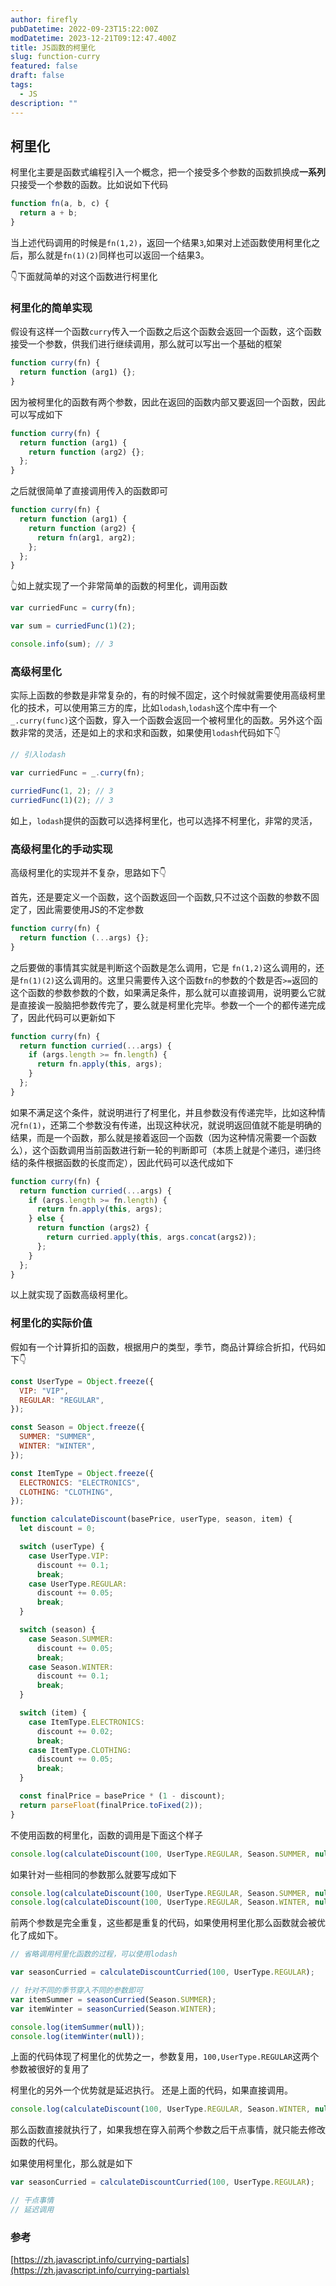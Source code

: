 ```yaml
---
author: firefly
pubDatetime: 2022-09-23T15:22:00Z
modDatetime: 2023-12-21T09:12:47.400Z
title: JS函数的柯里化
slug: function-curry
featured: false
draft: false
tags:
  - JS
description: ""
---
```


## 柯里化

柯里化主要是函数式编程引入一个概念，把一个接受多个参数的函数抓换成**一系列**只接受一个参数的函数。比如说如下代码

```js
function fn(a, b, c) {
  return a + b;
}
```

当上述代码调用的时候是`fn(1,2)`，返回一个结果`3`,如果对上述函数使用柯里化之后，那么就是`fn(1)(2)`同样也可以返回一个结果3。

👇下面就简单的对这个函数进行柯里化

### 柯里化的简单实现

假设有这样一个函数`curry`传入一个函数之后这个函数会返回一个函数，这个函数接受一个参数，供我们进行继续调用，那么就可以写出一个基础的框架

```js
function curry(fn) {
  return function (arg1) {};
}
```

因为被柯里化的函数有两个参数，因此在返回的函数内部又要返回一个函数，因此可以写成如下

```js
function curry(fn) {
  return function (arg1) {
    return function (arg2) {};
  };
}
```

之后就很简单了直接调用传入的函数即可

```js
function curry(fn) {
  return function (arg1) {
    return function (arg2) {
      return fn(arg1, arg2);
    };
  };
}
```

👆如上就实现了一个非常简单的函数的柯里化，调用函数

```js
var curriedFunc = curry(fn);

var sum = curriedFunc(1)(2);

console.info(sum); // 3
```

### 高级柯里化

实际上函数的参数是非常复杂的，有的时候不固定，这个时候就需要使用高级柯里化的技术，可以使用第三方的库，比如`lodash`,`lodash`这个库中有一个`_.curry(func)`这个函数，穿入一个函数会返回一个被柯里化的函数。另外这个函数非常的灵活，还是如上的求和求和函数，如果使用`lodash`代码如下👇

```js
// 引入lodash

var curriedFunc = _.curry(fn);

curriedFunc(1, 2); // 3
curriedFunc(1)(2); // 3
```

如上，`lodash`提供的函数可以选择柯里化，也可以选择不柯里化，非常的灵活，

### 高级柯里化的手动实现

高级柯里化的实现并不复杂，思路如下👇

首先，还是要定义一个函数，这个函数返回一个函数,只不过这个函数的参数不固定了，因此需要使用JS的不定参数

```js
function curry(fn) {
  return function (...args) {};
}
```

之后要做的事情其实就是判断这个函数是怎么调用，它是 `fn(1,2)`这么调用的，还是`fn(1)(2)`这么调用的。这里只需要传入这个函数`fn`的参数的个数是否`>=`返回的这个函数的参数参数的个数，如果满足条件，那么就可以直接调用，说明要么它就是直接诶一股脑把参数传完了，要么就是柯里化完毕。参数一个一个的都传递完成了，因此代码可以更新如下

```js
function curry(fn) {
  return function curried(...args) {
    if (args.length >= fn.length) {
      return fn.apply(this, args);
    }
  };
}
```

如果不满足这个条件，就说明进行了柯里化，并且参数没有传递完毕，比如这种情况`fn(1)`，还第二个参数没有传递，出现这种状况，就说明返回值就不能是明确的结果，而是一个函数，那么就是接着返回一个函数（因为这种情况需要一个函数么），这个函数调用当前函数进行新一轮的判断即可（本质上就是个递归，递归终结的条件根据函数的长度而定），因此代码可以迭代成如下

```js
function curry(fn) {
  return function curried(...args) {
    if (args.length >= fn.length) {
      return fn.apply(this, args);
    } else {
      return function (args2) {
        return curried.apply(this, args.concat(args2));
      };
    }
  };
}
```

以上就实现了函数高级柯里化。

### 柯里化的实际价值

假如有一个计算折扣的函数，根据用户的类型，季节，商品计算综合折扣，代码如下👇

```js
const UserType = Object.freeze({
  VIP: "VIP",
  REGULAR: "REGULAR",
});

const Season = Object.freeze({
  SUMMER: "SUMMER",
  WINTER: "WINTER",
});

const ItemType = Object.freeze({
  ELECTRONICS: "ELECTRONICS",
  CLOTHING: "CLOTHING",
});

function calculateDiscount(basePrice, userType, season, item) {
  let discount = 0;

  switch (userType) {
    case UserType.VIP:
      discount += 0.1;
      break;
    case UserType.REGULAR:
      discount += 0.05;
      break;
  }

  switch (season) {
    case Season.SUMMER:
      discount += 0.05;
      break;
    case Season.WINTER:
      discount += 0.1;
      break;
  }

  switch (item) {
    case ItemType.ELECTRONICS:
      discount += 0.02;
      break;
    case ItemType.CLOTHING:
      discount += 0.05;
      break;
  }

  const finalPrice = basePrice * (1 - discount);
  return parseFloat(finalPrice.toFixed(2));
}
```

不使用函数的柯里化，函数的调用是下面这个样子

```js
console.log(calculateDiscount(100, UserType.REGULAR, Season.SUMMER, null));
```

如果针对一些相同的参数那么就要写成如下

```js
console.log(calculateDiscount(100, UserType.REGULAR, Season.SUMMER, null));
console.log(calculateDiscount(100, UserType.REGULAR, Season.WINTER, null));
```

前两个参数是完全重复，这些都是重复的代码，如果使用柯里化那么函数就会被优化了成如下。

```js
// 省略调用柯里化函数的过程，可以使用lodash

var seasonCurried = calculateDiscountCurried(100, UserType.REGULAR);

// 针对不同的季节穿入不同的参数即可
var itemSummer = seasonCurried(Season.SUMMER);
var itemWinter = seasonCurried(Season.WINTER);

console.log(itemSummer(null));
console.log(itemWinter(null));
```

上面的代码体现了柯里化的优势之一，参数复用，`100,UserType.REGULAR`这两个参数被很好的复用了

柯里化的另外一个优势就是延迟执行。
还是上面的代码，如果直接调用。

```js
console.log(calculateDiscount(100, UserType.REGULAR, Season.WINTER, null));
```

那么函数直接就执行了，如果我想在穿入前两个参数之后干点事情，就只能去修改函数的代码。

如果使用柯里化，那么就是如下

```js
var seasonCurried = calculateDiscountCurried(100, UserType.REGULAR);

// 干点事情
// 延迟调用
```

### 参考

[https://zh.javascript.info/currying-partials](https://zh.javascript.info/currying-partials)
